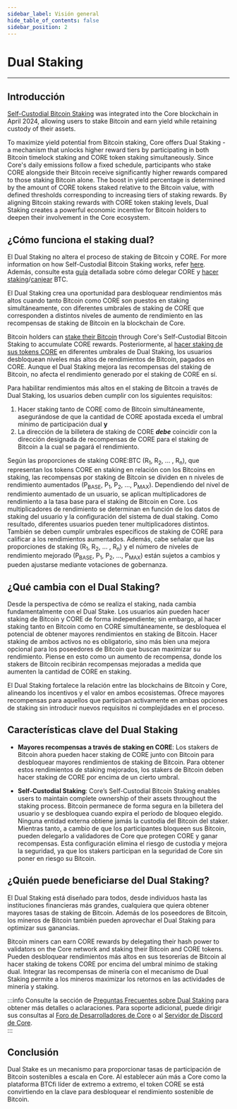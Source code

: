 ```yaml
---
sidebar_label: Visión general
hide_table_of_contents: false
sidebar_position: 2
---
```


# Dual Staking

---

## Introducción

[Self-Custodial Bitcoin Staking](https://docs.coredao.org/docs/Learn/products/btc-staking/overview) was integrated into the Core blockchain in April 2024, allowing users to stake Bitcoin and earn yield while retaining custody of their assets.

To maximize yield potential from Bitcoin staking, Core offers Dual Staking - a mechanism that unlocks higher reward tiers by participating in both Bitcoin timelock staking and CORE token staking simultaneously.
Since Core's daily emissions follow a fixed schedule, participants who stake CORE alongside their Bitcoin receive significantly higher rewards compared to those staking Bitcoin alone. The boost in yield percentage is determined by the amount of CORE tokens staked relative to the Bitcoin value, with defined thresholds corresponding to increasing tiers of staking rewards.
By aligning Bitcoin staking rewards with CORE token staking levels, Dual Staking creates a powerful economic incentive for Bitcoin holders to deepen their involvement in the Core ecosystem.

<!-- <div style={{ position: 'relative', paddingBottom: '56.25%', height: 0 }}>
  <iframe
    src="https://www.youtube.com/embed/zqzGoQwT9Rs?si=HRHOIRc2viLKHP1g"
    style={{ position: 'absolute', top: 0, left: 0, width: '100%', height: '100%' }}
    frameborder="0"
    allow="accelerometer; autoplay; clipboard-write; encrypted-media; gyroscope; picture-in-picture"
    allowfullscreen
  ></iframe>
</div> -->

## ¿Cómo funciona el staking dual?

El Dual Staking no altera el proceso de staking de Bitcoin y CORE. For more information on how Self-Custodial Bitcoin Staking works, refer [here](https://docs.coredao.org/docs/Learn/products/btc-staking/overview). Además, consulte esta [guía](https://docs.coredao.org/docs/stake-and-delegate/delegating-core) detallada sobre cómo delegar CORE y [hacer staking](https://docs.coredao.org/docs/Learn/products/btc-staking/stake-btc-guide)/[canjear](https://docs.coredao.org/docs/Learn/products/btc-staking/Redeeming-Guide) BTC.

El Dual Staking crea una oportunidad para desbloquear rendimientos más altos cuando tanto Bitcoin como CORE son puestos en staking simultáneamente, con diferentes umbrales de staking de CORE que corresponden a distintos niveles de aumento de rendimiento en las recompensas de staking de Bitcoin en la blockchain de Core.

Bitcoin holders can [stake their Bitcoin](https://docs.coredao.org/docs/Learn/products/btc-staking/stake-btc-guide) through Core's Self-Custodial Bitcoin Staking to accumulate CORE rewards. Posteriormente, al [hacer staking de sus tokens CORE](https://docs.coredao.org/docs/stake-and-delegate/delegating-core) en diferentes umbrales de Dual Staking, los usuarios desbloquean niveles más altos de rendimientos de Bitcoin, pagados en CORE. Aunque el Dual Staking mejora las recompensas del staking de Bitcoin, no afecta el rendimiento generado por el staking de CORE en sí.

Para habilitar rendimientos más altos en el staking de Bitcoin a través de Dual Staking, los usuarios deben cumplir con los siguientes requisitos:

1. Hacer staking tanto de CORE como de Bitcoin simultáneamente, asegurándose de que la cantidad de CORE apostada exceda el umbral mínimo de participación dual **y**
2. La dirección de la billetera de staking de CORE _**debe**_ coincidir con la dirección designada de recompensas de CORE para el staking de Bitcoin a la cual se pagará el rendimiento.

Según las proporciones de staking CORE:BTC (R<sub>1</sub>, R<sub>2</sub>, … , R<sub>n</sub>), que representan los tokens CORE en staking en relación con los Bitcoins en staking, las recompensas por staking de Bitcoin se dividen en n niveles de rendimiento aumentados (P<sub>BASE</sub>, P<sub>1</sub>, P<sub>2</sub>, …, P<sub>MAX</sub>). Dependiendo del nivel de rendimiento aumentado de un usuario, se aplican multiplicadores de rendimiento a la tasa base para el staking de Bitcoin en Core. Los multiplicadores de rendimiento se determinan en función de los datos de staking del usuario y la configuración del sistema de dual staking. Como resultado, diferentes usuarios pueden tener multiplicadores distintos. También se deben cumplir umbrales específicos de staking de CORE para calificar a los rendimientos aumentados. Además, cabe señalar que las proporciones de staking (R<sub>1</sub>, R<sub>2</sub>, … , R<sub>n</sub>) y el número de niveles de rendimiento mejorado (P<sub>BASE</sub>, P<sub>1</sub>, P<sub>2</sub>, …, P<sub>MAX</sub>) están sujetos a cambios y pueden ajustarse mediante votaciones de gobernanza.

## ¿Qué cambia con el Dual Staking?

Desde la perspectiva de cómo se realiza el staking, nada cambia fundamentalmente con el Dual Stake. Los usuarios aún pueden hacer staking de Bitcoin y CORE de forma independiente; sin embargo, al hacer staking tanto en Bitcoin como en CORE simultáneamente, se desbloquea el potencial de obtener mayores rendimientos
en staking de Bitcoin. Hacer staking de ambos activos no es obligatorio, sino más bien una mejora opcional para los poseedores de Bitcoin que buscan maximizar su rendimiento. Piense en esto como un aumento de recompensa, donde los stakers de Bitcoin recibirán recompensas mejoradas a medida que aumenten la cantidad de CORE en staking.

El Dual Staking fortalece la relación entre las blockchains de Bitcoin y Core, alineando los incentivos y el valor en ambos ecosistemas. Ofrece mayores recompensas para aquellos que participan activamente en ambas opciones de staking sin introducir nuevos requisitos ni complejidades en el proceso.

## Características clave del Dual Staking

- **Mayores recompensas a través de staking en CORE**: Los stakers de Bitcoin ahora pueden hacer staking de CORE junto con Bitcoin para desbloquear mayores rendimientos de staking de Bitcoin. Para obtener estos rendimientos de staking mejorados, los stakers de Bitcoin deben hacer staking de CORE por encima de un cierto umbral.

- **Self-Custodial Staking**: Core’s Self-Custodial Bitcoin Staking enables users to maintain complete ownership of their assets throughout the staking process. Bitcoin permanece de forma segura en la billetera del usuario y se desbloquea cuando expira el período de bloqueo elegido. Ninguna entidad externa obtiene jamás la custodia del Bitcoin del staker. Mientras tanto, a cambio de que los participantes bloqueen sus Bitcoin, pueden delegarlo a validadores de Core que protegen CORE y ganar recompensas. Esta configuración elimina el riesgo de custodia y mejora la seguridad, ya que los stakers participan en la seguridad de Core sin poner en riesgo su Bitcoin.

## ¿Quién puede beneficiarse del Dual Staking?

El Dual Staking está diseñado para todos, desde individuos hasta las instituciones financieras más grandes, cualquiera que quiera obtener mayores tasas de staking de Bitcoin. Además de los poseedores de Bitcoin, los mineros de Bitcoin también pueden aprovechar el Dual Staking para optimizar sus ganancias.

Bitcoin miners can earn CORE rewards by delegating their hash power to validators on the Core network and staking their Bitcoin and CORE tokens. Pueden desbloquear rendimientos más altos en sus tesorerías de Bitcoin al hacer staking de tokens CORE por encima del umbral mínimo de staking dual. Integrar las recompensas de minería con el mecanismo de Dual Staking permite a los mineros maximizar los retornos en las actividades de minería y staking.

:::info
Consulte la sección de [Preguntas Frecuentes sobre Dual Staking](../FAQs/dual-staking-faqs.md) para obtener más detalles o aclaraciones. Para soporte adicional, puede dirigir sus consultas al [Foro de Desarrolladores de Core](http://forum.coredao.org) o al [Servidor de Discord de Core](https://discord.gg/M2AGJKSG).\
:::

## Conclusión

Dual Stake es un mecanismo para proporcionar tasas de participación de Bitcoin sostenibles a escala en Core. Al establecer aún más a Core como la plataforma BTCfi líder de extremo a extremo, el token CORE se está convirtiendo en la clave para desbloquear el rendimiento sostenible de Bitcoin.
